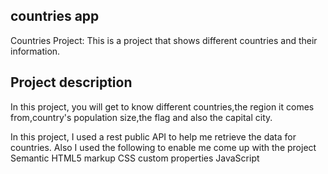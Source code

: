 ## countries app

Countries Project: This is a project that shows different countries and their information.

## Project description

In this project, you will get to know different countries,the region it comes from,country's population size,the flag and also the capital city.

In this project, I used a rest public API to help me retrieve the data for countries.
Also I used the following to enable me come up with the project
      Semantic HTML5 markup
      CSS custom properties
      JavaScript
    